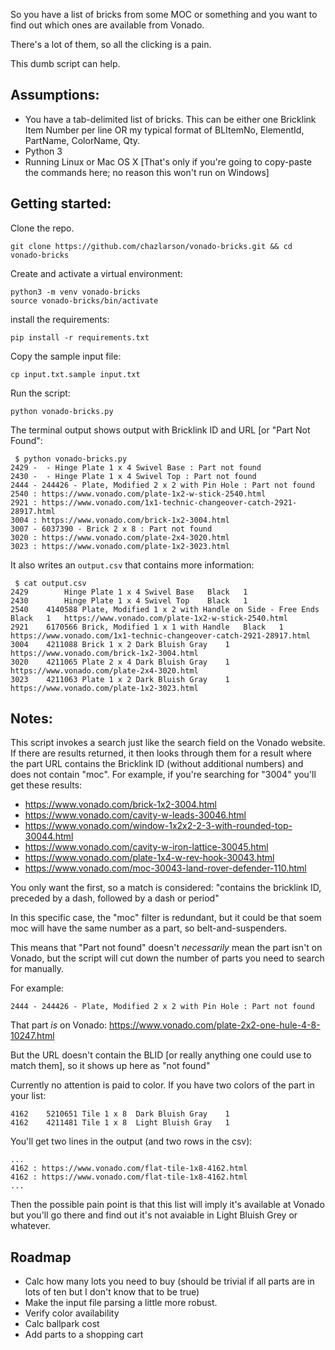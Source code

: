 So you have a list of bricks from some MOC or something and you want to find out which ones are available from Vonado.

There's a lot of them, so all the clicking is a pain.

This dumb script can help.

## Assumptions:
- You have a tab-delimited list of bricks. This can be either one Bricklink Item Number per line OR my typical format of BLItemNo, ElementId, PartName, ColorName, Qty.
- Python 3
- Running Linux or Mac OS X  [That's only if you're going to copy-paste the commands here; no reason this won't run on Windows]

## Getting started:
Clone the repo.
```
git clone https://github.com/chazlarson/vonado-bricks.git && cd vonado-bricks
```

Create and activate a virtual environment:
```
python3 -m venv vonado-bricks
source vonado-bricks/bin/activate
```

install the requirements:
```
pip install -r requirements.txt
```

Copy the sample input file:
```
cp input.txt.sample input.txt
```

Run the script:
```
python vonado-bricks.py
```

The terminal output shows output with Bricklink ID and URL [or "Part Not Found":
```
 $ python vonado-bricks.py
2429 -  - Hinge Plate 1 x 4 Swivel Base : Part not found
2430 -  - Hinge Plate 1 x 4 Swivel Top : Part not found
2444 - 244426 - Plate, Modified 2 x 2 with Pin Hole : Part not found
2540 : https://www.vonado.com/plate-1x2-w-stick-2540.html
2921 : https://www.vonado.com/1x1-technic-changeover-catch-2921-28917.html
3004 : https://www.vonado.com/brick-1x2-3004.html
3007 - 6037390 - Brick 2 x 8 : Part not found
3020 : https://www.vonado.com/plate-2x4-3020.html
3023 : https://www.vonado.com/plate-1x2-3023.html
```

It also writes an `output.csv` that contains more information:
```
 $ cat output.csv
2429		Hinge Plate 1 x 4 Swivel Base	Black	1
2430		Hinge Plate 1 x 4 Swivel Top	Black	1
2540	4140588	Plate, Modified 1 x 2 with Handle on Side - Free Ends	Black	1	https://www.vonado.com/plate-1x2-w-stick-2540.html
2921	6170566	Brick, Modified 1 x 1 with Handle	Black	1	https://www.vonado.com/1x1-technic-changeover-catch-2921-28917.html
3004	4211088	Brick 1 x 2	Dark Bluish Gray	1	https://www.vonado.com/brick-1x2-3004.html
3020	4211065	Plate 2 x 4	Dark Bluish Gray	1	https://www.vonado.com/plate-2x4-3020.html
3023	4211063	Plate 1 x 2	Dark Bluish Gray	1	https://www.vonado.com/plate-1x2-3023.html
```

## Notes:

This script invokes a search just like the search field on the Vonado website.  If there are results returned, it then looks through them for a result where the part URL contains the Bricklink ID (without additional numbers) and does not contain "moc".  For example, if you're searching for "3004" you'll get these results:
- https://www.vonado.com/brick-1x2-3004.html
- https://www.vonado.com/cavity-w-leads-30046.html
- https://www.vonado.com/window-1x2x2-2-3-with-rounded-top-30044.html
- https://www.vonado.com/cavity-w-iron-lattice-30045.html
- https://www.vonado.com/plate-1x4-w-rev-hook-30043.html
- https://www.vonado.com/moc-30043-land-rover-defender-110.html

You only want the first, so a match is considered: "contains the bricklink ID, preceded by a dash, followed by a dash or period"

In this specific case, the "moc" filter is redundant, but it could be that soem moc will have the same number as a part, so belt-and-suspenders.

This means that "Part not found" doesn't *necessarily* mean the part isn't on Vonado, but the script will cut down the number of parts you need to search for manually.

For example:
```
2444 - 244426 - Plate, Modified 2 x 2 with Pin Hole : Part not found
```
That part *is* on Vonado:
https://www.vonado.com/plate-2x2-one-hule-4-8-10247.html

But the URL doesn't contain the BLID [or really anything one could use to match them], so it shows up here as "not found"

Currently no attention is paid to color.  If you have two colors of the part in your list:
```
4162	5210651	Tile 1 x 8	Dark Bluish Gray	1
4162	4211481	Tile 1 x 8	Light Bluish Gray	1
```
You'll get two lines in the output (and two rows in the csv):
```
...
4162 : https://www.vonado.com/flat-tile-1x8-4162.html
4162 : https://www.vonado.com/flat-tile-1x8-4162.html
...
```

Then the possible pain point is that this list will imply it's available at Vonado but you'll go there and find out it's not avaiable in Light Bluish Grey or whatever.

## Roadmap

- Calc how many lots you need to buy (should be trivial if all parts are in lots of ten but I don't know that to be true)
- Make the input file parsing a little more robust.
- Verify color availability
- Calc ballpark cost
- Add parts to a shopping cart
